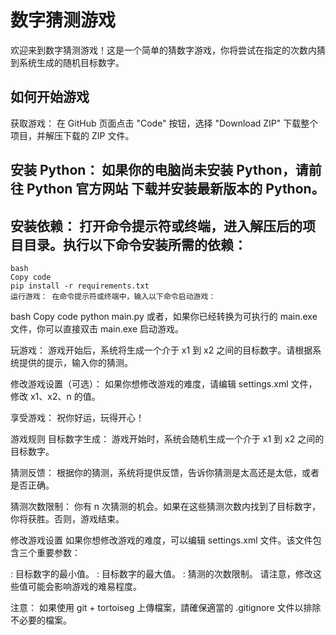 # 数字猜测游戏
欢迎来到数字猜测游戏！这是一个简单的猜数字游戏，你将尝试在指定的次数内猜到系统生成的随机目标数字。

## 如何开始游戏
获取游戏： 在 GitHub 页面点击 "Code" 按钮，选择 "Download ZIP" 下载整个项目，并解压下载的 ZIP 文件。

## 安装 Python： 如果你的电脑尚未安装 Python，请前往 Python 官方网站 下载并安装最新版本的 Python。

## 安装依赖： 打开命令提示符或终端，进入解压后的项目目录。执行以下命令安装所需的依赖：
```
bash
Copy code
pip install -r requirements.txt
运行游戏： 在命令提示符或终端中，输入以下命令启动游戏：
```
bash
Copy code
python main.py
或者，如果你已经转换为可执行的 main.exe 文件，你可以直接双击 main.exe 启动游戏。

玩游戏： 游戏开始后，系统将生成一个介于 x1 到 x2 之间的目标数字。请根据系统提供的提示，输入你的猜测。

修改游戏设置（可选）： 如果你想修改游戏的难度，请编辑 settings.xml 文件，修改 x1、x2、n 的值。

享受游戏： 祝你好运，玩得开心！

游戏规则
目标数字生成： 游戏开始时，系统会随机生成一个介于 x1 到 x2 之间的目标数字。

猜测反馈： 根据你的猜测，系统将提供反馈，告诉你猜测是太高还是太低，或者是否正确。

猜测次数限制： 你有 n 次猜测的机会。如果在这些猜测次数内找到了目标数字，你将获胜。否则，游戏结束。

修改游戏设置
如果你想修改游戏的难度，可以编辑 settings.xml 文件。该文件包含三个重要参数：

<x1>: 目标数字的最小值。
<x2>: 目标数字的最大值。
<n>: 猜测的次数限制。
请注意，修改这些值可能会影响游戏的难易程度。

注意： 如果使用 git + tortoiseg 上傳檔案，請確保適當的 .gitignore 文件以排除不必要的檔案。




